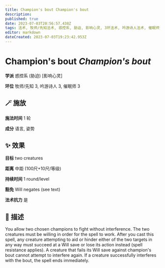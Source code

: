 ```yaml
---
title: Champion's bout Champion's bout
description: 
published: true
date: 2023-07-03T20:56:57.438Z
tags: 法术, 牧师/先知法术, 惑控系, 胁迫, 影响心灵, 3环法术, 吟游诗人法术, 催眠师法术
editor: markdown
dateCreated: 2023-07-03T19:23:42.953Z
---
```


# **Champion's bout** *Champion's bout*

**学派** 惑控系 (胁迫) \[影响心灵\] 

**环位** 牧师/先知 3, 吟游诗人 3, 催眠师 3

## 🪄 施放

**施法时间** 1 轮

**成分** 语言, 姿势

## ✨ 效果 

**目标** two creatures 

**距离** 中距 (100尺+10尺/等级)  

**持续时间** 1 round/level 

**豁免** Will negates (see text)

**法术抗力** 是

## 📖 描述

You allow two chosen champions to fight without interference. The two creatures must be willing in order for the spell to work. After you cast this spell, any creature attempting to aid or hinder either of the two targets in any way must succeed at a Will save or lose its action instead (spell resistance applies). A creature that fails its Will save against champion's bout cannot attempt to interfere again. If a creature successfully interferes with the bout, the spell ends immediately.
    